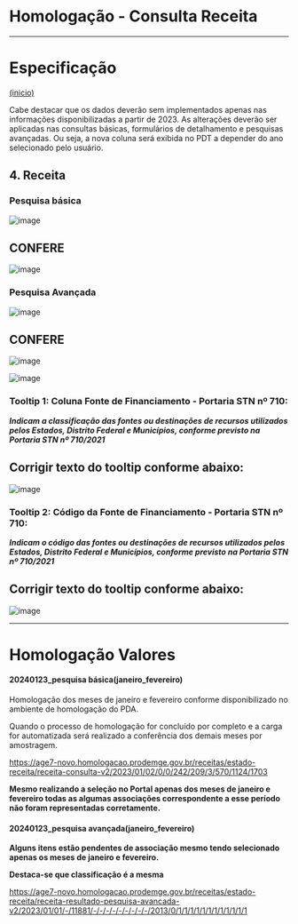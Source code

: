 # Homologação - Consulta Receita
---

# Especificação
<a href="#top">(inicio)</a>

Cabe destacar que os dados deverão sem implementados apenas nas informações disponibilizadas a partir de 2023. As alterações deverão ser aplicadas nas consultas básicas, formulários de detalhamento e pesquisas avançadas. Ou seja, a nova coluna será exibida no PDT a depender do ano selecionado pelo usuário.

## 4. Receita

### Pesquisa básica
![image](https://user-images.githubusercontent.com/53793354/228533791-e6718110-401e-42c7-987c-3de02249033c.png)

<div class="alert alert-success">

CONFERE
----

 ![image](https://github.com/transparencia-mg/especificacoes-portal-transparencia/assets/53793354/19295e8f-2015-4d3a-a8f3-9c7d411966ca)

</div>

### Pesquisa Avançada

![image](https://user-images.githubusercontent.com/53793354/228533717-c75b402b-9d13-47dc-ae63-3daa8107d06b.png)

<div class="alert alert-success">

CONFERE
----

![image](https://github.com/transparencia-mg/especificacoes-portal-transparencia/assets/53793354/a1fb5882-6870-4dfa-a952-e354ec1f3715)

![image](https://github.com/transparencia-mg/especificacoes-portal-transparencia/assets/53793354/83f0fe03-fd22-4913-8923-6ecce0ad2698)


</div>

### Tooltip 1: Coluna Fonte de Financiamento - Portaria STN nº 710:

***Indicam a classificação das fontes ou destinações de recursos utilizados pelos Estados, Distrito Federal e Municípios, conforme previsto na Portaria STN nº 710/2021***

<div class="alert alert-danger">

Corrigir texto do tooltip conforme abaixo:
----
![image](https://github.com/transparencia-mg/especificacoes-portal-transparencia/assets/53793354/42888024-cd1d-43d5-b73c-3420d76a97f7)

</div>

### Tooltip 2: Código da Fonte de Financiamento - Portaria STN nº 710:

***Indicam o código das fontes ou destinações de recursos utilizados pelos Estados, Distrito Federal e Municípios, conforme previsto na Portaria STN nº 710/2021***

<div class="alert alert-danger">

Corrigir texto do tooltip conforme abaixo:
----
![image](https://github.com/transparencia-mg/especificacoes-portal-transparencia/assets/53793354/15c1aade-ad1d-4cb1-b84e-ed86755491ab)

</div>

-----------------------------------------------
# Homologação  Valores

#### 20240123_pesquisa básica(janeiro_fevereiro)

Homologação dos meses de janeiro e fevereiro conforme disponibilizado no ambiente de homologação do PDA.

Quando o processo de homologação for concluído por completo e a carga for automatizada será realizado a conferência dos demais meses por amostragem.

https://age7-novo.homologacao.prodemge.gov.br/receitas/estado-receita/receita-consulta-v2/2023/01/02/0/0/242/209/3/570/1124/1703


<div class="alert alert-danger">

**Mesmo realizando a seleção no Portal apenas dos meses de janeiro e fevereiro todas as algumas associações correspondente a esse período não foram representadas corretamente.**

</div>

#### 20240123_pesquisa avançada(janeiro_fevereiro)

<div class="alert alert-danger">

**Alguns itens estão pendentes de associação mesmo tendo selecionado apenas os meses de janeiro e fevereiro.**

**Destaca-se que  classificação é a mesma**

</div>

https://age7-novo.homologacao.prodemge.gov.br/receitas/estado-receita/receita-resultado-pesquisa-avancada-v2/2023/01/01/-/11881/-/-/-/-/-/-/-/-/-/2013/0/1/1/1/1/1/1/1/1/1/1/1/1
